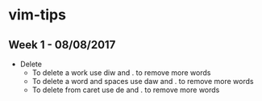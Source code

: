 # vim-tips

## Week 1 - 08/08/2017

* Delete
  * To delete a work use diw and . to remove more words
  * To delete a word and spaces use daw and . to remove more words
  * To delete from caret use de and . to remove more words





